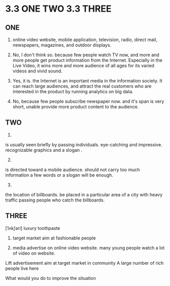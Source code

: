 # 3.3 ONE TWO 3.3 THREE

## ONE 

1. online video website, mobile application, television, radio, direct mail, newspapers, magazines, and outdoor displays.

2. No, I don't think so. because few people watch TV now, and more and more people get product information from the Internet. Especially in the Live Video, it wins more and more audience of all ages for its varied videos and vivid sound.

3. Yes, it is. the Internet is an important media in the information society. It can reach large audiences, and attract the real customers who are interested in the product by running analytics on big data.

4. No, because few people subscribe newspaper now. and it's span is very short, unable provide more product content to the audience.

## TWO

1. 
is usually seen briefly by passing individuals.
eye-catching and impressive.
recognizable graphics and a slogan .

2. 
is directed toward a mobile audience.
should not carry too much information 
a few words or a slogan will be enough.

3. 
the location of billboards.
be placed in a particular area of a city with heavy traffic
passing people who catch the billboards.

## THREE
 [ˈlʌkʃəri] luxury toothpaste

1. target market
aim at fashionable people

2. media
advertise on online video website. 
many young people watch a lot of video on website. 

Lift advertisement
aim at target market in community
A large number of rich people live here

What would you do to improve the situation
